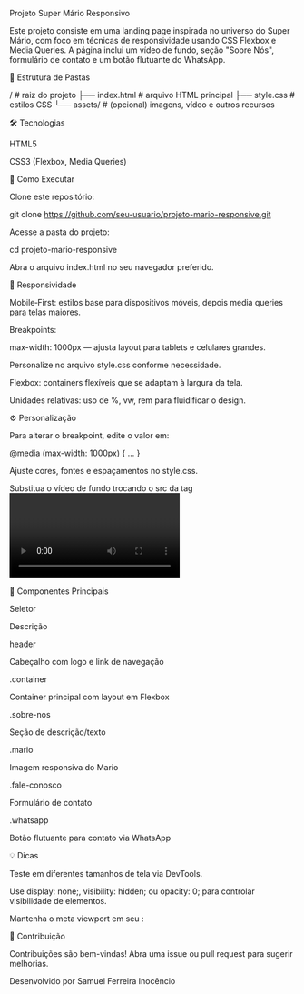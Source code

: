 Projeto Super Mário Responsivo

Este projeto consiste em uma landing page inspirada no universo do Super Mário, com foco em técnicas de responsividade usando CSS Flexbox e Media Queries. A página inclui um vídeo de fundo, seção "Sobre Nós", formulário de contato e um botão flutuante do WhatsApp.

📂 Estrutura de Pastas

/              # raiz do projeto
├── index.html # arquivo HTML principal
├── style.css  # estilos CSS
└── assets/    # (opcional) imagens, vídeo e outros recursos

🛠 Tecnologias

HTML5

CSS3 (Flexbox, Media Queries)

🚀 Como Executar

Clone este repositório:

git clone https://github.com/seu-usuario/projeto-mario-responsive.git

Acesse a pasta do projeto:

cd projeto-mario-responsive

Abra o arquivo index.html no seu navegador preferido.

📱 Responsividade

Mobile‑First: estilos base para dispositivos móveis, depois media queries para telas maiores.

Breakpoints:

max-width: 1000px — ajusta layout para tablets e celulares grandes.

Personalize no arquivo style.css conforme necessidade.

Flexbox: containers flexíveis que se adaptam à largura da tela.

Unidades relativas: uso de %, vw, rem para fluidificar o design.

⚙️ Personalização

Para alterar o breakpoint, edite o valor em:

@media (max-width: 1000px) { ... }

Ajuste cores, fontes e espaçamentos no style.css.

Substitua o vídeo de fundo trocando o src da tag <video> em index.html.

🧩 Componentes Principais

Seletor

Descrição

header

Cabeçalho com logo e link de navegação

.container

Container principal com layout em Flexbox

.sobre-nos

Seção de descrição/texto

.mario

Imagem responsiva do Mario

.fale-conosco

Formulário de contato

.whatsapp

Botão flutuante para contato via WhatsApp

💡 Dicas

Teste em diferentes tamanhos de tela via DevTools.

Use display: none;, visibility: hidden; ou opacity: 0; para controlar visibilidade de elementos.

Mantenha o meta viewport em seu <head>:

<meta name="viewport" content="width=device-width, initial-scale=1.0">

🤝 Contribuição

Contribuições são bem-vindas! Abra uma issue ou pull request para sugerir melhorias.

Desenvolvido por Samuel Ferreira Inocêncio
